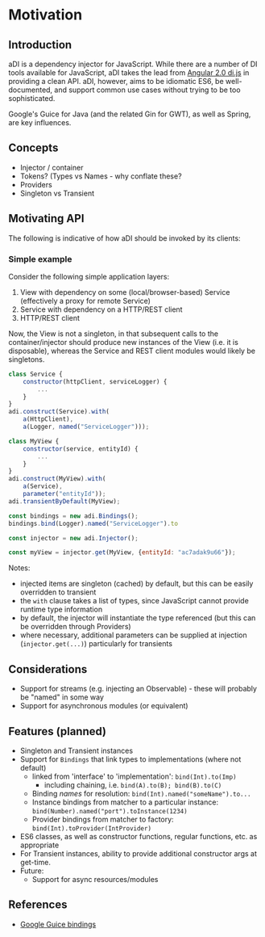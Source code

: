 Motivation
==========

Introduction
------------

aDI is a dependency injector for JavaScript. While there are a number
of DI tools available for JavaScript, aDI takes the lead from
[Angular 2.0 di.js](https://github.com/angular/di.js) in providing a clean
API. aDI, however, aims to be idiomatic ES6, be well-documented, and support
common use cases without trying to be too sophisticated.

Google's Guice for Java (and the related Gin for GWT), as well as Spring,
are key influences.


Concepts
--------

* Injector / container
* Tokens? (Types vs Names - why conflate these?
* Providers
* Singleton vs Transient


Motivating API
--------------

The following is indicative of how aDI should be invoked by its clients:


### Simple example

Consider the following simple application layers:

1. View with dependency on some (local/browser-based) Service (effectively a proxy for remote Service)
2. Service with dependency on a HTTP/REST client
3. HTTP/REST client

Now, the View is not a singleton, in that subsequent calls to the container/injector should produce
new instances of the View (i.e. it is disposable), whereas the Service and REST client modules
would likely be singletons.

```javascript
class Service {
    constructor(httpClient, serviceLogger) {
        ...
    }
}
adi.construct(Service).with(
    a(HttpClient), 
    a(Logger, named("ServiceLogger")));

class MyView {
    constructor(service, entityId) {
        ...
    }
}
adi.construct(MyView).with(
    a(Service), 
    parameter("entityId"));
adi.transientByDefault(MyView);

const bindings = new adi.Bindings();
bindings.bind(Logger).named("ServiceLogger").to

const injector = new adi.Injector(); 

const myView = injector.get(MyView, {entityId: "ac7adak9u66"});
```

Notes:

* injected items are singleton (cached) by default, but this can be easily overridden to transient
* the `with` clause takes a list of types, since JavaScript cannot provide runtime type information
* by default, the injector will instantiate the type referenced (but this can be overridden through Providers)
* where necessary, additional parameters can be supplied at injection (`injector.get(...)`) particularly for transients


Considerations
--------------

* Support for streams (e.g. injecting an Observable) - these will probably be "named" in some way
* Support for asynchronous modules (or equivalent)


Features (planned)
------------------

* Singleton and Transient instances
* Support for `Bindings` that link types to implementations (where not default)
    * linked from 'interface' to 'implementation': `bind(Int).to(Imp)`
        * including chaining, i.e. `bind(A).to(B); bind(B).to(C)`
    * Binding *names* for resolution: `bind(Int).named("someName").to...`
    * Instance bindings from matcher to a particular instance: `bind(Number).named("port").toInstance(1234)`
    * Provider bindings from matcher to factory: `bind(Int).toProvider(IntProvider)`
* ES6 classes, as well as constructor functions, regular functions, etc. as appropriate
* For Transient instances, ability to provide additional constructor args at get-time.
* Future:
    * Support for async resources/modules
    
    
References
----------
* [Google Guice bindings](https://github.com/google/guice/wiki/Bindings)